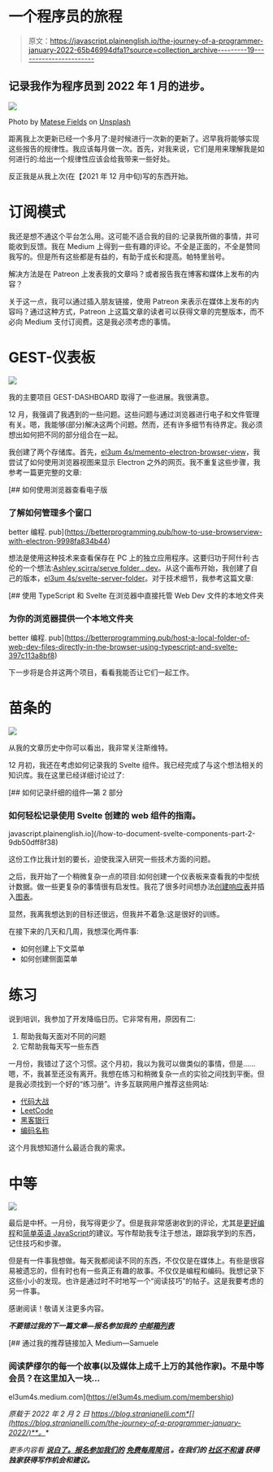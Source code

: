 # 一个程序员的旅程

> 原文：<https://javascript.plainenglish.io/the-journey-of-a-programmer-january-2022-65b46994dfa1?source=collection_archive---------19----------------------->

## 记录我作为程序员到 2022 年 1 月的进步。

![](img/8c5d0ab4a64cba7897c276fcbde03c3b.png)

Photo by [Matese Fields](https://unsplash.com/@tesecreates?utm_source=medium&utm_medium=referral) on [Unsplash](https://unsplash.com?utm_source=medium&utm_medium=referral)

距离我上次更新已经一个多月了:是时候进行一次新的更新了。迟早我将能够实现这些报告的规律性。我应该每月做一次。首先，对我来说，它们是用来理解我是如何进行的:给出一个规律性应该会给我带来一些好处。

反正我是从我上次(在【2021 年 12 月中旬)写的东西开始。

# 订阅模式

我还是想不通这个平台怎么用。这可能不适合我的目的:记录我所做的事情，并可能收到反馈。我在 Medium 上得到一些有趣的评论。不全是正面的，不全是赞同我写的。但是所有这些都是有益的，有助于成长和提高。帕特里翁号。

解决方法是在 Patreon 上发表我的文章吗？或者报告我在博客和媒体上发布的内容？

关于这一点，我可以通过插入朋友链接，使用 Patreon 来表示在媒体上发布的内容吗？通过这种方式，Patreon 上这篇文章的读者可以获得文章的完整版本，而不必向 Medium 支付订阅费。这是我必须考虑的事情。

# GEST-仪表板

![](img/08b92768f3bf18431ad3540acd167fae.png)

我的主要项目 GEST-DASHBOARD 取得了一些进展。我很满意。

12 月，我强调了我遇到的一些问题。这些问题与通过浏览器进行电子和文件管理有关。嗯，我能够(部分)解决这两个问题。然而，还有许多细节有待界定。我必须想出如何把不同的部分组合在一起。

我创建了两个存储库。首先，[el3um 4s/memento-electron-browser-view](https://github.com/el3um4s/memento-electron-browser-view)，我尝试了如何使用浏览器视图来显示 Electron 之外的网页。我不重复这些步骤，我参考一篇更完整的文章:

[](https://betterprogramming.pub/how-to-use-browserview-with-electron-9998fa834b44) [## 如何使用浏览器查看电子版

### 了解如何管理多个窗口

better 编程. pub](https://betterprogramming.pub/how-to-use-browserview-with-electron-9998fa834b44) 

想法是使用这种技术来查看保存在 PC 上的独立应用程序。这要归功于阿什利·古伦的一个想法:[Ashley scirra/serve folder . dev](https://github.com/AshleyScirra/servefolder.dev)。从这个画布开始，我创建了自己的版本，[el3um 4s/svelte-server-folder](https://github.com/el3um4s/svelte-server-folder)。对于技术细节，我参考这篇文章:

[](https://betterprogramming.pub/host-a-local-folder-of-web-dev-files-directly-in-the-browser-using-typescript-and-svelte-397c113a8bf8) [## 使用 TypeScript 和 Svelte 在浏览器中直接托管 Web Dev 文件的本地文件夹

### 为你的浏览器提供一个本地文件夹

better 编程. pub](https://betterprogramming.pub/host-a-local-folder-of-web-dev-files-directly-in-the-browser-using-typescript-and-svelte-397c113a8bf8) 

下一步将是合并这两个项目，看看我能否让它们一起工作。

# 苗条的

![](img/31575bf5a5802f3b99e183ffafb35140.png)

从我的文章历史中你可以看出，我非常关注斯维特。

12 月初，我还在考虑如何记录我的 Svelte 组件。我已经完成了与这个想法相关的知识库。我在这里已经详细讨论过了:

[](/how-to-document-svelte-components-part-2-9db50dff8f38) [## 如何记录纤细的组件—第 2 部分

### 如何轻松记录使用 Svelte 创建的 web 组件的指南。

javascript.plainenglish.io](/how-to-document-svelte-components-part-2-9db50dff8f38) 

这份工作比我计划的要长，迫使我深入研究一些技术方面的问题。

之后，我开始了一个稍微复杂一点的项目:如何创建一个仪表板来查看我的中型统计数据。做一些更复杂的事情很有启发性。我花了很多时间想办法[创建响应表](https://betterprogramming.pub/how-to-create-responsive-data-tables-with-css-grid-9e0a37394450)并插入[图表](https://betterprogramming.pub/visualize-your-medium-stats-with-svelte-and-javascript-eb1ef7c71a63)。

显然，我离我想达到的目标还很远，但我并不着急:这是很好的训练。

在接下来的几天和几周，我想深化两件事:

*   如何创建上下文菜单
*   如何创建侧面菜单

# 练习

说到培训，我参加了开发降临日历。它非常有用，原因有二:

1.  帮助我每天面对不同的问题
2.  它帮助我每天写一些东西

一月份，我错过了这个习惯。这个月初，我以为我可以做类似的事情，但是……嗯，不，我甚至还没有离开。我想在练习和稍微复杂一点的实验之间找到平衡。但是我必须找到一个好的“练习册”。许多互联网用户推荐这些网站:

*   [代码大战](https://www.codewars.com/)
*   [LeetCode](https://leetcode.com/)
*   [黑客银行](https://www.hackerrank.com/)
*   [编码名称](https://www.codingame.com/)

这个月我想知道什么最适合我的需求。

# 中等

![](img/cd5bce1cef7fd727b88eeeebdfbb2a4d.png)

最后是中杯。一月份，我写得更少了。但是我非常感谢收到的评论，尤其是[更好编程](https://betterprogramming.pub/)和[简单英语 JavaScript](https://javascript.plainenglish.io/)的建议。写作帮助我专注于想法，跟踪我学到的东西，记住技巧和步骤。

但是有一件事我想做。每天我都阅读不同的东西，不仅仅是在媒体上。有些是很容易被遗忘的，但有时也有一些真正有趣的故事。不仅仅是编程和编码。我想记录下这些小小的发现。也许是通过时不时地写一个“阅读技巧”的帖子。这是我要考虑的另一件事。

感谢阅读！敬请关注更多内容。

***不要错过我的下一篇文章—报名参加我的*** [***中邮箱列表***](https://medium.com/subscribe/@el3um4s)

[](https://el3um4s.medium.com/membership) [## 通过我的推荐链接加入 Medium—Samuele

### 阅读萨缪尔的每一个故事(以及媒体上成千上万的其他作家)。不是中等会员？在这里加入一块…

el3um4s.medium.com](https://el3um4s.medium.com/membership) 

*原载于 2022 年 2 月 2 日 https://blog.stranianelli.com*[](https://blog.stranianelli.com/the-journey-of-a-programmer-january-2022/)**。**

**更多内容看* [***说白了。报名参加我们的***](http://plainenglish.io/) **[***免费每周简讯***](http://newsletter.plainenglish.io/) *。在我们的* [***社区不和谐***](https://discord.gg/GtDtUAvyhW) *获得独家获得写作机会和建议。****